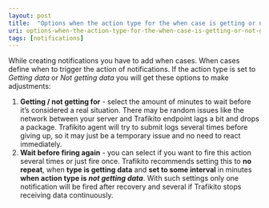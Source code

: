 ```yaml
---
layout: post
title:  "Options when the action type for the when case is getting or not getting data?"
uri: options-when-the-action-type-for-the-when-case-is-getting-or-not-getting-data
tags: [notifications]
---
```


<p>
    While creating notifications you have to add when cases. When cases define when to trigger the action of
    notifications. If the action type is set to <em>Getting data</em> or <em>Not getting data</em> you will get these
    options to make adjustments:
</p>

<!--more-->

<ol>
    <li>
        <strong>Getting / not getting for</strong> - select the amount of minutes to wait before it’s considered a real
        situation. There may be random issues like the network between your server and Trafikito endpoint lags a bit and
        drops a package. Trafikito agent will try to submit logs several times before giving up, so it may just be a
        temporary issue and no need to react immediately.
    </li>
    <li>
        <strong>Wait before firing again</strong> - you can select if you want to fire this action several times or just
        fire once. Trafikito recommends setting this to <strong>no repeat</strong>, when <strong>type is getting
        data</strong> and <strong>set to some interval</strong> in minutes <strong>when action type is <em>not getting
        data</em></strong>. With such settings only one notification will be fired after recovery and several if
        Trafikito stops receiving data continuously.
    </li>
</ol>
